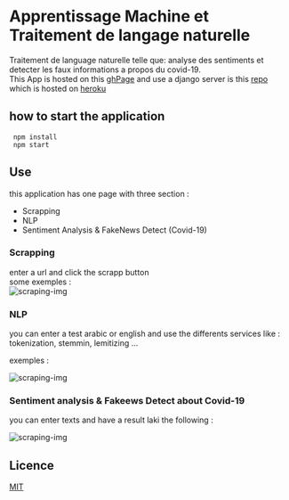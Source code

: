 # Apprentissage Machine et Traitement de langage naturelle
Traitement de language naturelle telle que: analyse des sentiments et detecter les faux informations a propos du covid-19.  
This App is hosted on this [ghPage](https://toihirhalim.github.io/detect-covid-fake-news/)
and use a django server is this [repo](https://github.com/toihirhalim/detect-covid-fake-news-server)
which is hosted on [heroku](https://detect-covid-fake-news.herokuapp.com/)
## how to start the application  
 
```
 npm install
 npm start
```
  
## Use  
this application has one page with three section :   
* Scrapping  
* NLP   
* Sentiment Analysis & FakeNews Detect (Covid-19)  
  
### Scrapping  
 enter a url and click the scrapp button  
some exemples :     
![scraping-img](/images/englishScrapping.png)  
  
### NLP 
you can enter a test arabic or english and use the differents services like : tokenization, stemmin, lemitizing ...  
 
exemples :  
  
![scraping-img](/images/englishSteming.png)  
  
### Sentiment analysis & Fakeews Detect about Covid-19  
you can enter texts and have a result  laki the following :  
  
![scraping-img](/images/sentimentAndFakeNews.png) 
## Licence

[MIT](LICENSE)
